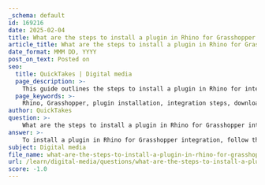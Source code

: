```yaml
---
_schema: default
id: 169216
date: 2025-02-04
title: What are the steps to install a plugin in Rhino for Grasshopper integration?
article_title: What are the steps to install a plugin in Rhino for Grasshopper integration?
date_format: MMM DD, YYYY
post_on_text: Posted on
seo:
  title: QuickTakes | Digital media
  page_description: >-
    This guide outlines the steps to install a plugin in Rhino for integration with Grasshopper, including downloading, unzipping files, locating the plugins folder, copying files, loading the plugin in Grasshopper, and verifying the installation.
  page_keywords: >-
    Rhino, Grasshopper, plugin installation, integration steps, download plugin, unzip files, plugins folder, copy files, load plugin, restart Rhino, verify installation
author: QuickTakes
question: >-
    What are the steps to install a plugin in Rhino for Grasshopper integration?
answer: >-
    To install a plugin in Rhino for Grasshopper integration, follow these steps:\n\n1. **Download the Plugin**: Visit the official website or a trusted source to download the desired Grasshopper plugin. Ensure that the plugin is compatible with your version of Rhino and Grasshopper.\n\n2. **Unzip the Files**: If the downloaded plugin is in a compressed format (like .zip), unzip the files to a location on your computer.\n\n3. **Locate the Rhino Plugins Folder**: \n   - Open Rhino.\n   - Go to the menu and select `Tools` > `Options`.\n   - In the Options dialog, navigate to the `Files` section and look for the `Plug-ins` folder path. This is where you will place the plugin files.\n\n4. **Copy Plugin Files**: \n   - Copy the unzipped plugin files (usually .gha or .dll files) into the Rhino plugins directory you located in the previous step.\n\n5. **Load the Plugin in Grasshopper**: \n   - Open Grasshopper by typing `Grasshopper` in the Rhino command line.\n   - If the plugin does not automatically appear in Grasshopper, you may need to manually load it. Go to the `File` menu in Grasshopper, select `Special Folders`, and then `Components Folder`. Place the plugin files here if necessary.\n\n6. **Restart Rhino**: Close and reopen Rhino to ensure that the plugin is loaded correctly.\n\n7. **Verify Installation**: Open Grasshopper again and check the components panel to see if the new plugin components are available for use.\n\nBy following these steps, you should be able to successfully install and integrate a plugin into Rhino for use with Grasshopper. If you encounter any issues, consult the plugin's documentation or support resources for troubleshooting.
subject: Digital media
file_name: what-are-the-steps-to-install-a-plugin-in-rhino-for-grasshopper-integration.md
url: /learn/digital-media/questions/what-are-the-steps-to-install-a-plugin-in-rhino-for-grasshopper-integration
score: -1.0
---
```


&nbsp;